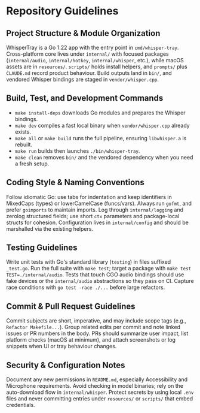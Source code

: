 # Repository Guidelines

## Project Structure & Module Organization
WhisperTray is a Go 1.22 app with the entry point in `cmd/whisper-tray`. Cross-platform core lives under `internal/` with focused packages (`internal/audio`, `internal/hotkey`, `internal/whisper`, etc.), while macOS assets are in `resources/`. `scripts/` holds install helpers, and `prompts/` plus `CLAUDE.md` record product behaviour. Build outputs land in `bin/`, and vendored Whisper bindings are staged in `vendor/whisper.cpp`.

## Build, Test, and Development Commands
- `make install-deps` downloads Go modules and prepares the Whisper bindings.
- `make dev` compiles a fast local binary when `vendor/whisper.cpp` already exists.
- `make all` or `make build` runs the full pipeline, ensuring `libwhisper.a` is rebuilt.
- `make run` builds then launches `./bin/whisper-tray`.
- `make clean` removes `bin/` and the vendored dependency when you need a fresh setup.

## Coding Style & Naming Conventions
Follow idiomatic Go: use tabs for indentation and keep identifiers in MixedCaps (types) or lowerCamelCase (funcs/vars). Always run `gofmt`, and prefer `goimports` to maintain imports. Log through `internal/logging` and zerolog structured fields; use short `ctx` parameters and package-local structs for cohesion. Configuration lives in `internal/config` and should be marshalled via the existing helpers.

## Testing Guidelines
Write unit tests with Go's standard library (`testing`) in files suffixed `_test.go`. Run the full suite with `make test`; target a package with `make test TEST=./internal/audio`. Tests that touch CGO audio bindings should use fake devices or the `internal/audio` abstractions so they pass on CI. Capture race conditions with `go test -race ./...` before large refactors.

## Commit & Pull Request Guidelines
Commit subjects are short, imperative, and may include scope tags (e.g., `Refactor Makefile...`). Group related edits per commit and note linked issues or PR numbers in the body. PRs should summarize user impact, list platform checks (macOS at minimum), and attach screenshots or log snippets when UI or tray behaviour changes.

## Security & Configuration Notes
Document any new permissions in `README.md`, especially Accessibility and Microphone requirements. Avoid checking in model binaries; rely on the auto-download flow in `internal/whisper`. Protect secrets by using local `.env` files and never committing entries under `resources/` or `scripts/` that embed credentials.
